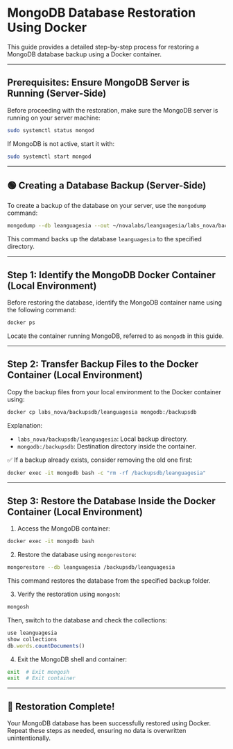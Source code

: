 # MongoDB Database Restoration Using Docker

This guide provides a detailed step-by-step process for restoring a MongoDB database backup using a Docker container.

---

## Prerequisites: Ensure MongoDB Server is Running (Server-Side)
Before proceeding with the restoration, make sure the MongoDB server is running on your server machine:

```bash
sudo systemctl status mongod
```

If MongoDB is not active, start it with:

```bash
sudo systemctl start mongod
```

---

## 🟢 Creating a Database Backup (Server-Side)
To create a backup of the database on your server, use the `mongodump` command:

```bash
mongodump --db leanguagesia --out ~/novalabs/leanguagesia/labs_nova/backupsdb/leanguagesia/
```

This command backs up the database `leanguagesia` to the specified directory.

---

## Step 1: Identify the MongoDB Docker Container (Local Environment)
Before restoring the database, identify the MongoDB container name using the following command:

```bash
docker ps
```

Locate the container running MongoDB, referred to as `mongodb` in this guide.

---

## Step 2: Transfer Backup Files to the Docker Container (Local Environment)
Copy the backup files from your local environment to the Docker container using:

```bash
docker cp labs_nova/backupsdb/leanguagesia mongodb:/backupsdb
```

Explanation:
- `labs_nova/backupsdb/leanguagesia`: Local backup directory.
- `mongodb:/backupsdb`: Destination directory inside the container.

✅ If a backup already exists, consider removing the old one first:

```bash
docker exec -it mongodb bash -c "rm -rf /backupsdb/leanguagesia"
```

---

## Step 3: Restore the Database Inside the Docker Container (Local Environment)
1. Access the MongoDB container:

```bash
docker exec -it mongodb bash
```

2. Restore the database using `mongorestore`:

```bash
mongorestore --db leanguagesia /backupsdb/leanguagesia
```

This command restores the database from the specified backup folder.

3. Verify the restoration using `mongosh`:

```bash
mongosh
```

Then, switch to the database and check the collections:

```javascript
use leanguagesia
show collections
db.words.countDocuments()
```

4. Exit the MongoDB shell and container:

```bash
exit  # Exit mongosh
exit  # Exit container
```

---

## 🎉 Restoration Complete!
Your MongoDB database has been successfully restored using Docker. Repeat these steps as needed, ensuring no data is overwritten unintentionally.

